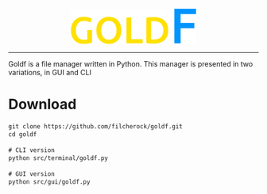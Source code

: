 <p align="center"><img src="image/GOLDF.png" width="50%"></p>

---

Goldf is a file manager written in Python. This manager is presented in two variations, in GUI and CLI

# Download
```
git clone https://github.com/filcherock/goldf.git
cd goldf

# CLI version
python src/terminal/goldf.py

# GUI version
python src/gui/goldf.py
```